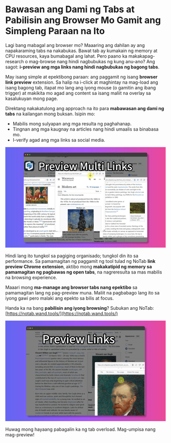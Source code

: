 # Bawasan ang Dami ng Tabs at Pabilisin ang Browser Mo Gamit ang Simpleng Paraan na Ito

Lagi bang mabagal ang browser mo? Maaaring ang dahilan ay ang napakaraming tabs na nakabukas. Bawat tab ay kumakain ng memory at CPU resources, kaya bumabagal ang lahat. Pero paano ka makakapag-research o mag-browse nang hindi nagbubukas ng kung anu-ano? Ang sagot: **i-preview ang mga links nang hindi nagbubukas ng bagong tabs**.

May isang simple at epektibong paraan: ang paggamit ng isang **browser link preview** extension. Sa halip na i-click at maghintay na mag-load ang isang bagong tab, itapat mo lang ang iyong mouse (o gamitin ang ibang trigger) at makikita mo agad ang content sa isang maliit na overlay sa kasalukuyan mong page.

Direktang nakakatulong ang approach na ito para **mabawasan ang dami ng tabs** na kailangan mong buksan. Isipin mo:
*   Mabilis mong sulyapan ang mga resulta ng paghahanap.
*   Tingnan ang mga kaugnay na articles nang hindi umaalis sa binabasa mo.
*   I-verify agad ang mga links sa social media.

![Madaling pag-preview ng links](../images/notab1.png)

Hindi lang ito tungkol sa pagiging organisado; tungkol din ito sa performance. Sa pamamagitan ng paggamit ng tool tulad ng NoTab **link preview Chrome extension**, aktibo mong **makakatipid ng memory sa pamamagitan ng pagbawas ng open tabs**, na nagreresulta sa mas mabilis na browsing experience.

Maaari mong **ma-manage ang browser tabs nang epektibo** sa pamamagitan lang ng pag-preview muna. Maliit na pagbabago lang ito sa iyong gawi pero malaki ang epekto sa bilis at focus.

Handa ka na bang **pabilisin ang iyong browsing**? Subukan ang NoTab: [https://notab.wand.tools/](https://notab.wand.tools/)

![Adjustable preview window](../images/notab2.png)

Huwag mong hayaang pabagalin ka ng tab overload. Mag-umpisa nang mag-preview!

